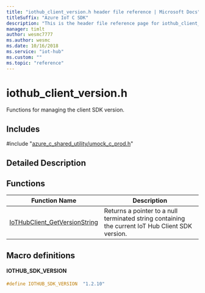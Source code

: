 ```yaml
---                             
title: "iothub_client_version.h header file reference | Microsoft Docs" 
titleSuffix: "Azure IoT C SDK"            
description: "This is the header file reference page for iothub_client_version.h in the Azure IoT C SDK. This SDK is used with Azure IoT Hub and Azure IoT Hub Device Provisioning Service"            
manager: timlt                 
author: wesmc7777              
ms.author: wesmc               
ms.date: 10/16/2018                    
ms.service: "iot-hub"             
ms.custom: ""                
ms.topic: "reference"        
---                            
```


# iothub_client_version.h 

Functions for managing the client SDK version.

## Includes

\#include "[azure_c_shared_utility/umock_c_prod.h](umock-c-prod-h.md)"  

## Detailed Description

## Functions

Function Name                  | Description                                
--------------------------------|---------------------------------------------
[IoTHubClient_GetVersionString](./iothub-client-version-h/iothubclient-getversionstring.md)            | Returns a pointer to a null terminated string containing the current IoT Hub Client SDK version.

## Macro definitions

#### IOTHUB_SDK_VERSION

```C
#define IOTHUB_SDK_VERSION  "1.2.10" 
```

